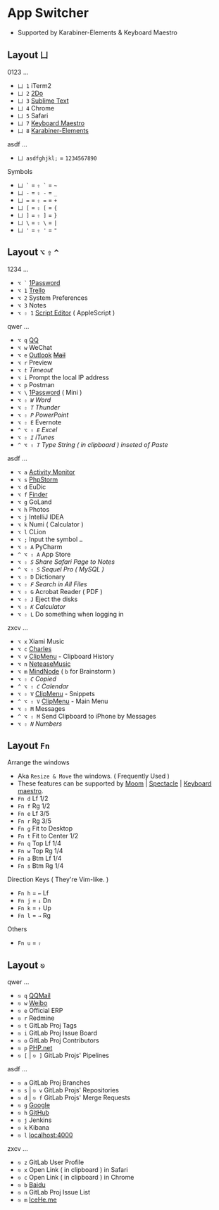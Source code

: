 # App Switcher

- Supported by Karabiner-Elements & Keyboard Maestro

## Layout `凵`

0123 …

- `凵 1` iTerm2
- `凵 2` [2Do](#2Do)
- `凵 3` [Sublime Text](#Sublime-Text)
- `凵 4` Chrome
- `凵 5` Safari
- `凵 7` [Keyboard Maestro](#Keyboard-Maestro)
- `凵 8` [Karabiner-Elements](#Karabiner-Elements)

asdf …

- `凵 asdfghjkl;` = `1234567890`

Symbols

- <code>凵 \`</code> = <code>⇧ \`</code> = `~`
- `凵 -` = `⇧ -` = `_`
- `凵 =` = `⇧ =` = `+`
- `凵 [` = `⇧ [` = `{`
- `凵 ]` = `⇧ ]` = `}`
- `凵 \` = `⇧ \` = `|`
- `凵 '` = `⇧ '` = `"`

## Layout `⌥` `⇧` `^`

1234 …

- <code>⌥ \`</code> [1Password](#1Password)
- `⌥ 1` [Trello](#Trello)
- `⌥ 2` System Preferences
- `⌥ 3` Notes
- `⌥ ⇧ 1` [Script Editor](#Script-Editor) ( AppleScript )

qwer …

- `⌥ q` [QQ](#QQ)
- `⌥ w` WeChat
- `⌥ e` [Outlook](#Outlook) ~~[Mail](#Mail)~~
- `⌥ r` Preview
- _`⌥ t` Timeout_
- `⌥ i` Prompt the local IP address
- `⌥ p` Postman
- `⌥ \` [1Password](#1Password) ( Mini )
- _`⌥ ⇧ W` Word_
- _`⌥ ⇧ T` Thunder_
- _`⌥ ⇧ P` PowerPoint_
- `⌥ ⇧ E` Evernote
- _`^ ⌥ ⇧ E` Excel_
- _`⌥ ⇧ I` iTunes_
- _`^ ⌥ ⇧ T` Type String ( in clipboard ) inseted of Paste_

asdf …

- `⌥ a` [Activity Monitor](#Activity-Monitor)
- `⌥ s` [PhpStorm](#PhpStorm)
- `⌥ d` EuDic
- `⌥ f` [Finder](#Finder)
- `⌥ g` GoLand
- `⌥ h` Photos
- `⌥ j` IntelliJ IDEA
- `⌥ k` Numi ( Calculator )
- `⌥ l` CLion
- `⌥ ;` Input the symbol `…`
- `⌥ ⇧ A` PyCharm
- `^ ⌥ ⇧ A` App Store
- _`⌥ ⇧ S` Share Safari Page to Notes_
- _`^ ⌥ ⇧ S` Sequel Pro ( MySQL )_
- `⌥ ⇧ D` Dictionary
- _`⌥ ⇧ F` Search in All Files_
- `⌥ ⇧ G` Acrobat Reader ( PDF )
- `⌥ ⇧ J` Eject the disks
- _`⌥ ⇧ K` Calculator_
- `⌥ ⇧ L` Do something when logging in

zxcv …

- `⌥ x` Xiami Music
- `⌥ c` [Charles](#Charles)
- `⌥ v` [ClipMenu](#ClipMenu) - Clipboard History
- `⌥ n` [NeteaseMusic](#NeteaseMusic)
- `⌥ m` [MindNode](#MindNode) ( `b` for Brainstorm )
- _`⌥ ⇧ C` Copied_
- _`^ ⌥ ⇧ C` Calendar_
- `⌥ ⇧ V` [ClipMenu](#ClipMenu) - Snippets
- `^ ⌥ ⇧ V` [ClipMenu](#ClipMenu) - Main Menu
- `⌥ ⇧ M` Messages
- `^ ⌥ ⇧ M` Send Clipboard to iPhone by Messages
- _`⌥ ⇧ N` Numbers_

## Layout `Fn`

Arrange the windows

- Aka `Resize & Move` the windows. ( Frequently Used )
- These features can be supported by [Moom](https://manytricks.com/moom/) | [Spectacle](https://www.spectacleapp.com/) | [Keyboard maestro](#Keyboard-maestro).
- `Fn d` Lf 1/2
- `Fn f` Rg 1/2
- `Fn e` Lf 3/5
- `Fn r` Rg 3/5
- `Fn g` Fit to Desktop
- `Fn t` Fit to Center 1/2
- `Fn q` Top Lf 1/4
- `Fn w` Top Rg 1/4
- `Fn a` Btm Lf 1/4
- `Fn s` Btm Rg 1/4

Direction Keys ( They're Vim-like. )

- `Fn h` = `←` Lf
- `Fn j` = `↓` Dn
- `Fn k` = `↑` Up
- `Fn l` = `→` Rg

Others

- `Fn u` = `⇪`

## Layout `⎋`

qwer …

- `⎋ q` [QQMail](https://mail.qq.com/)
- `⎋ w` [Weibo](https://weibo.com)
- `⎋ e` Official ERP
- `⎋ r` Redmine
- `⎋ t` GitLab Proj Tags
- `⎋ i` GitLab Proj Issue Board
- `⎋ o` GitLab Proj Contributors
- `⎋ p` [PHP.net](http://php.net/)
- `⎋ [` | `⎋ ]` GitLab Projs' Pipelines

asdf …

- `⎋ a` GitLab Proj Branches
- `⎋ s` | `⎋ v` GitLab Projs' Repositories
- `⎋ d` | `⎋ f` GitLab Projs' Merge Requests
- `⎋ g` [Google](https://www.google.com/)
- `⎋ h` [GitHub](https://github.com/IceHe)
- `⎋ j` Jenkins
- `⎋ k` Kibana
- `⎋ l` [localhost:4000](http://127.0.0.1:4000/)

zxcv …

- `⎋ z` GitLab User Profile
- `⎋ x` Open Link ( in clipboard ) in Safari
- `⎋ c` Open Link ( in clipboard ) in Chrome
- `⎋ b` [Baidu](https://www.baidu.com/)
- `⎋ n` GitLab Proj Issue List
- `⎋ m` [IceHe.me](https://icehe.me)
